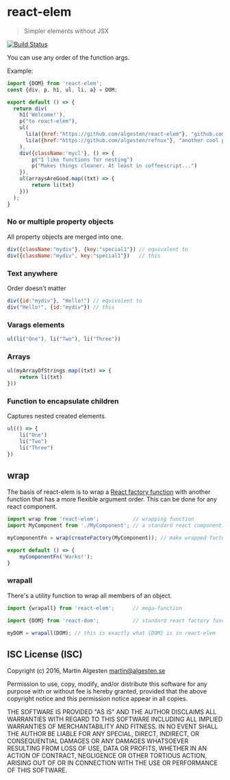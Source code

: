 # react-elem

> Simpler elements without JSX

[![Build Status](https://travis-ci.org/algesten/react-elem.svg?branch=master)](https://travis-ci.org/algesten/react-elem)

You can use any order of the function args.

Example:

```javascript
import {DOM} from 'react-elem';
const {div, p, h1, ul, li, a} = DOM;

export default () => {
  return div(
    h1('Welcome!'),
    p("to react-elem"),
    ul(
      li(a({href:"https://github.com/algesten/react-elem"}, "github.com/algesten/react-elem")),
      li(a({href:"https://github.com/algesten/refnux"}, "another cool project"))
    ),
    div({className:'mycl'}, () => {
        p("I like functions for nesting")
        p("Makes things cleaner. At least in coffeescript...")
    }),
    ul(arraysAreGood.map((txt) => {
        return li(txt)
    }))
  );
}
```


### No or multiple property objects

All property objects are merged into one.

```javascript
div({className:"mydiv"}, {key:"special1"}) // equivalent to
div({className:"mydiv", key:"special1"})   // this
```


### Text anywhere

Order doesn't matter

```javascript
div({id:"mydiv"}, "Hello!") // equivalent to
div("Hello!", {id:"mydiv"}) // this
```


### Varags elements

```javascript
ul(li("One"), li("Two"), li("Three"))
```


### Arrays

```javascript
ul(myArrayOfStrings.map((txt) => {
    return li(txt)
}))
```

### Function to encapsulate children

Captures nested created elements.

```javascript
ul(() => {
    li("One")
    li("Two")
    li("Three")
})
```

## wrap

The basis of react-elem is to wrap a [React factory function][reacfac]
with another function that has a more flexible argument order. This can be done for 
any react component.

```javascript
import wrap from 'react-elem';           // wrapping function
import MyComponent from './MyComponent'; // a standard react component

myComponentFn = wrap(createFactory(MyComponent)); // make wrapped factory function

export default () => {
    myComponentFn('Works!');
}
```

### wrapall

There's a utility function to wrap all members of an object.

```javascript
import {wrapall} from 'react-elem';      // mega-function

import {DOM} from 'react-dom';           // standard react factory functions

myDOM = wrapall(DOM); // this is exactly what {DOM} is in react-elem
```

## ISC License (ISC)

Copyright (c) 2016, Martin Algesten <martin@algesten.se>

Permission to use, copy, modify, and/or distribute this software for
any purpose with or without fee is hereby granted, provided that the
above copyright notice and this permission notice appear in all
copies.

THE SOFTWARE IS PROVIDED "AS IS" AND THE AUTHOR DISCLAIMS ALL
WARRANTIES WITH REGARD TO THIS SOFTWARE INCLUDING ALL IMPLIED
WARRANTIES OF MERCHANTABILITY AND FITNESS. IN NO EVENT SHALL THE
AUTHOR BE LIABLE FOR ANY SPECIAL, DIRECT, INDIRECT, OR CONSEQUENTIAL
DAMAGES OR ANY DAMAGES WHATSOEVER RESULTING FROM LOSS OF USE, DATA OR
PROFITS, WHETHER IN AN ACTION OF CONTRACT, NEGLIGENCE OR OTHER
TORTIOUS ACTION, ARISING OUT OF OR IN CONNECTION WITH THE USE OR
PERFORMANCE OF THIS SOFTWARE.

[reacfac]: https://facebook.github.io/react/docs/top-level-api.html#react.createfactory
